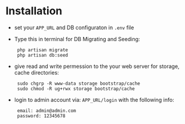 # Installation

 - set your `APP_URL` and DB configuraton in `.env` file
 - Type this in terminal for DB Migrating and Seeding:

	    php artisan migrate
	    php artisan db:seed

 - give read and write permession to the your web server for storage, cache directories: 

	    sudo chgrp -R www-data storage bootstrap/cache
	    sudo chmod -R ug+rwx storage bootstrap/cache

 - login to admin account via: `APP_URL/login` with the following info:

	    email: admin@admin.com
	    password: 12345678 

	    